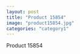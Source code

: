 ```yaml
---
layout: post
title: "Product 15854"
image: "product15854.jpg"
categories: "category1"
---
```

Product 15854
